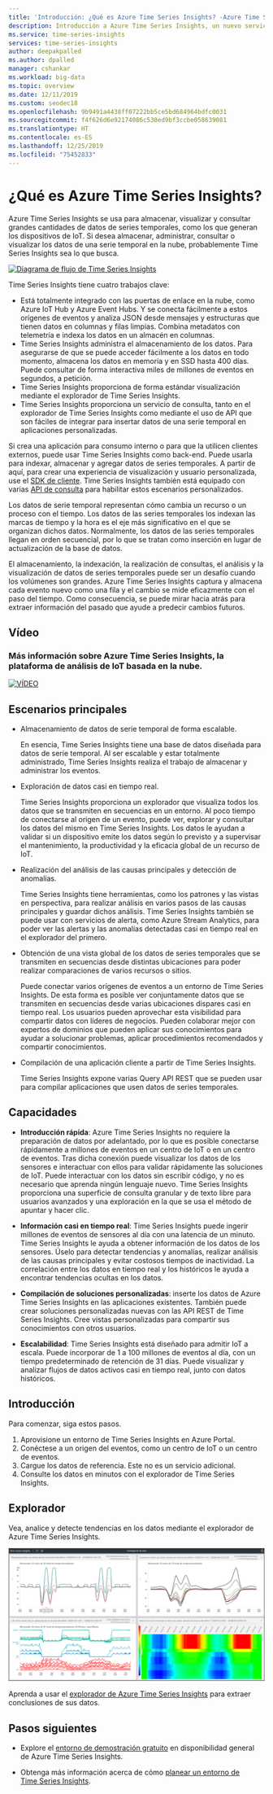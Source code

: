 ```yaml
---
title: 'Introducción: ¿Qué es Azure Time Series Insights? -Azure Time Series Insights | Microsoft Docs'
description: Introducción a Azure Time Series Insights, un nuevo servicio de análisis de datos de series temporales y soluciones de IoT
ms.service: time-series-insights
services: time-series-insights
author: deepakpalled
ms.author: dpalled
manager: cshankar
ms.workload: big-data
ms.topic: overview
ms.date: 12/11/2019
ms.custom: seodec18
ms.openlocfilehash: 9b9491a4438ff07222bb5ce5bd684964bdfc0031
ms.sourcegitcommit: f4f626d6e92174086c530ed9bf3ccbe058639081
ms.translationtype: HT
ms.contentlocale: es-ES
ms.lasthandoff: 12/25/2019
ms.locfileid: "75452833"
---
```

# <a name="what-is-azure-time-series-insights"></a>¿Qué es Azure Time Series Insights?

Azure Time Series Insights se usa para almacenar, visualizar y consultar grandes cantidades de datos de series temporales, como los que generan los dispositivos de IoT. Si desea almacenar, administrar, consultar o visualizar los datos de una serie temporal en la nube, probablemente Time Series Insights sea lo que busca.

[![Diagrama de flujo de Time Series Insights](media/overview/time-series-insights-flowchart.png)](media/overview/time-series-insights-flowchart.png#lightbox)

Time Series Insights tiene cuatro trabajos clave:

- Está totalmente integrado con las puertas de enlace en la nube, como Azure IoT Hub y Azure Event Hubs. Y se conecta fácilmente a estos orígenes de eventos y analiza JSON desde mensajes y estructuras que tienen datos en columnas y filas limpias. Combina metadatos con telemetría e indexa los datos en un almacén en columnas.
- Time Series Insights administra el almacenamiento de los datos. Para asegurarse de que se puede acceder fácilmente a los datos en todo momento, almacena los datos en memoria y en SSD hasta 400 días. Puede consultar de forma interactiva miles de millones de eventos en segundos, a petición.
- Time Series Insights proporciona de forma estándar visualización mediante el explorador de Time Series Insights.
- Time Series Insights proporciona un servicio de consulta, tanto en el explorador de Time Series Insights como mediante el uso de API que son fáciles de integrar para insertar datos de una serie temporal en aplicaciones personalizadas.

Si crea una aplicación para consumo interno o para que la utilicen clientes externos, puede usar Time Series Insights como back-end. Puede usarla para indexar, almacenar y agregar datos de series temporales. A partir de aquí, para crear una experiencia de visualización y usuario personalizada, use el [SDK de cliente](https://github.com/microsoft/tsiclient/blob/master/docs/API.md). Time Series Insights también está equipado con varias [API de consulta](how-to-shape-query-json.md) para habilitar estos escenarios personalizados.

Los datos de serie temporal representan cómo cambia un recurso o un proceso con el tiempo. Los datos de las series temporales los indexan las marcas de tiempo y la hora es el eje más significativo en el que se organizan dichos datos. Normalmente, los datos de las series temporales llegan en orden secuencial, por lo que se tratan como inserción en lugar de actualización de la base de datos.

El almacenamiento, la indexación, la realización de consultas, el análisis y la visualización de datos de series temporales puede ser un desafío cuando los volúmenes son grandes.
Azure Time Series Insights captura y almacena cada evento nuevo como una fila y el cambio se mide eficazmente con el paso del tiempo. Como consecuencia, se puede mirar hacia atrás para extraer información del pasado que ayude a predecir cambios futuros.

## <a name="video"></a>Vídeo

### <a name="learn-more-about-azure-time-series-insights-the-cloud-based-iot-analytics-platformbr"></a>Más información sobre Azure Time Series Insights, la plataforma de análisis de IoT basada en la nube.</br>

[![VÍDEO](https://img.youtube.com/vi/GaARrFfjoss/0.jpg)](https://www.youtube.com/watch?v=GaARrFfjoss)

## <a name="primary-scenarios"></a>Escenarios principales

- Almacenamiento de datos de serie temporal de forma escalable.

   En esencia, Time Series Insights tiene una base de datos diseñada para datos de serie temporal. Al ser escalable y estar totalmente administrado, Time Series Insights realiza el trabajo de almacenar y administrar los eventos.

- Exploración de datos casi en tiempo real.

   Time Series Insights proporciona un explorador que visualiza todos los datos que se transmiten en secuencias en un entorno. Al poco tiempo de conectarse al origen de un evento, puede ver, explorar y consultar los datos del mismo en Time Series Insights. Los datos le ayudan a validar si un dispositivo emite los datos según lo previsto y a supervisar el mantenimiento, la productividad y la eficacia global de un recurso de IoT.

- Realización del análisis de las causas principales y detección de anomalías.

   Time Series Insights tiene herramientas, como los patrones y las vistas en perspectiva, para realizar análisis en varios pasos de las causas principales y guardar dichos análisis. Time Series Insights también se puede usar con servicios de alerta, como Azure Stream Analytics, para poder ver las alertas y las anomalías detectadas casi en tiempo real en el explorador del primero.

- Obtención de una vista global de los datos de series temporales que se transmiten en secuencias desde distintas ubicaciones para poder realizar comparaciones de varios recursos o sitios.

   Puede conectar varios orígenes de eventos a un entorno de Time Series Insights. De esta forma es posible ver conjuntamente datos que se transmiten en secuencias desde varias ubicaciones dispares casi en tiempo real. Los usuarios pueden aprovechar esta visibilidad para compartir datos con líderes de negocios. Pueden colaborar mejor con expertos de dominios que pueden aplicar sus conocimientos para ayudar a solucionar problemas, aplicar procedimientos recomendados y compartir conocimientos.

- Compilación de una aplicación cliente a partir de Time Series Insights.

   Time Series Insights expone varias Query API REST que se pueden usar para compilar aplicaciones que usen datos de series temporales.

## <a name="capabilities"></a>Capacidades

- **Introducción rápida**: Azure Time Series Insights no requiere la preparación de datos por adelantado, por lo que es posible conectarse rápidamente a millones de eventos en un centro de IoT o en un centro de eventos. Tras dicha conexión puede visualizar los datos de los sensores e interactuar con ellos para validar rápidamente las soluciones de IoT. Puede interactuar con los datos sin escribir código, y no es necesario que aprenda ningún lenguaje nuevo. Time Series Insights proporciona una superficie de consulta granular y de texto libre para usuarios avanzados y una exploración en la que se usa el método de apuntar y hacer clic.

- **Información casi en tiempo real**: Time Series Insights puede ingerir millones de eventos de sensores al día con una latencia de un minuto. Time Series Insights le ayuda a obtener información de los datos de los sensores. Úselo para detectar tendencias y anomalías, realizar análisis de las causas principales y evitar costosos tiempos de inactividad. La correlación entre los datos en tiempo real y los históricos le ayuda a encontrar tendencias ocultas en los datos.

- **Compilación de soluciones personalizadas**: inserte los datos de Azure Time Series Insights en las aplicaciones existentes. También puede crear soluciones personalizadas nuevas con las API REST de Time Series Insights. Cree vistas personalizadas para compartir sus conocimientos con otros usuarios.

- **Escalabilidad**: Time Series Insights está diseñado para admitir IoT a escala. Puede incorporar de 1 a 100 millones de eventos al día, con un tiempo predeterminado de retención de 31 días. Puede visualizar y analizar flujos de datos activos casi en tiempo real, junto con datos históricos.

## <a name="get-started"></a>Introducción

Para comenzar, siga estos pasos.

1. Aprovisione un entorno de Time Series Insights en Azure Portal.
1. Conéctese a un origen del eventos, como un centro de IoT o un centro de eventos.
1. Cargue los datos de referencia. Este no es un servicio adicional.
1. Consulte los datos en minutos con el explorador de Time Series Insights.

## <a name="explorer"></a>Explorador

Vea, analice y detecte tendencias en los datos mediante el explorador de Azure Time Series Insights.

![Explorador de Time Series Insights](media/overview/time-series-insights-explorer-panel.png)

Aprenda a usar el [explorador de Azure Time Series Insights](time-series-insights-explorer.md) para extraer conclusiones de sus datos.

## <a name="next-steps"></a>Pasos siguientes

- Explore el [entorno de demostración gratuito](./time-series-quickstart.md) en disponibilidad general de Azure Time Series Insights.

- Obtenga más información acerca de cómo [planear un entorno de Time Series Insights](time-series-insights-environment-planning.md).
